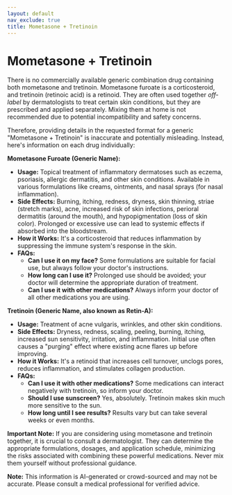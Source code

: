 ```yaml
---
layout: default
nav_exclude: true
title: Mometasone + Tretinoin
---
```


# Mometasone + Tretinoin

There is no commercially available generic combination drug containing both mometasone and tretinoin.  Mometasone furoate is a corticosteroid, and tretinoin (retinoic acid) is a retinoid.  They are often used together *off-label* by dermatologists to treat certain skin conditions, but they are prescribed and applied separately.  Mixing them at home is not recommended due to potential incompatibility and safety concerns.

Therefore, providing details in the requested format for a generic "Mometasone + Tretinoin" is inaccurate and potentially misleading.  Instead, here's information on each drug individually:

**Mometasone Furoate (Generic Name):**

* **Usage:** Topical treatment of inflammatory dermatoses such as eczema, psoriasis, allergic dermatitis, and other skin conditions.  Available in various formulations like creams, ointments, and nasal sprays (for nasal inflammation).
* **Side Effects:** Burning, itching, redness, dryness, skin thinning, striae (stretch marks), acne, increased risk of skin infections,  perioral dermatitis (around the mouth),  and hypopigmentation (loss of skin color).  Prolonged or excessive use can lead to systemic effects if absorbed into the bloodstream.
* **How it Works:**  It's a corticosteroid that reduces inflammation by suppressing the immune system's response in the skin.
* **FAQs:**
    * **Can I use it on my face?**  Some formulations are suitable for facial use, but always follow your doctor's instructions.
    * **How long can I use it?**  Prolonged use should be avoided; your doctor will determine the appropriate duration of treatment.
    * **Can I use it with other medications?**  Always inform your doctor of all other medications you are using.


**Tretinoin (Generic Name, also known as Retin-A):**

* **Usage:** Treatment of acne vulgaris, wrinkles, and other skin conditions.
* **Side Effects:**  Dryness, redness, scaling, peeling, burning, itching, increased sun sensitivity, irritation, and inflammation.  Initial use often causes a "purging" effect where existing acne flares up before improving.
* **How it Works:**  It's a retinoid that increases cell turnover, unclogs pores, reduces inflammation, and stimulates collagen production.
* **FAQs:**
    * **Can I use it with other medications?**  Some medications can interact negatively with tretinoin, so inform your doctor.
    * **Should I use sunscreen?**  Yes, absolutely. Tretinoin makes skin much more sensitive to the sun.
    * **How long until I see results?**  Results vary but can take several weeks or even months.

**Important Note:**  If you are considering using mometasone and tretinoin together, it is crucial to consult a dermatologist. They can determine the appropriate formulations, dosages, and application schedule, minimizing the risks associated with combining these powerful medications.  Never mix them yourself without professional guidance.


**Note:** This information is AI-generated or crowd-sourced and may not be accurate. Please consult a medical professional for verified advice.